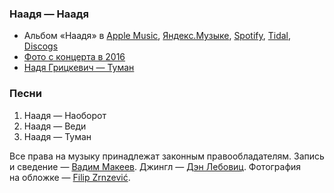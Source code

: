 ### Наадя — Наадя

- Альбом «Наадя» в
	[Apple Music](https://music.apple.com/album/1457277419),
	[Яндекс.Музыке](https://music.yandex.ru/album/13111040),
	[Spotify](https://open.spotify.com/album/4Y5UE0V9iwLeodL0g2Caaf),
	[Tidal](https://tidal.com/browse/album/106301408),
	[Discogs](https://www.discogs.com/master/914294)
- [Фото с концерта в 2016](https://www.instagram.com/p/BFUUpb4HdlH/)
- [Надя Грицкевич — Туман](https://youtu.be/4_bo5Movtwo)

### Песни

1. Наадя — Наоборот
2. Наадя — Веди
3. Наадя — Туман

Все права на музыку принадлежат законным правообладателям.
Запись и сведение — [Вадим Макеев](https://pepelsbey.dev/).
Джингл — [Дэн Лебовиц](https://www.youtube.com/channel/UC38A5qHrlc_Zgua7vL4b96w).
Фотография на обложке — [Filip Zrnzević](https://unsplash.com/photos/QsWG0kjPQRY).
